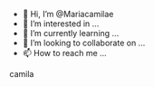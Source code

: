 - 👋 Hi, I’m @Mariacamilae
- 👀 I’m interested in ...
- 🌱 I’m currently learning ...
- 💞️ I’m looking to collaborate on ...
- 📫 How to reach me ...

<!---
Mariacamilae/Mariacamilae is a ✨ special ✨ repository because its `README.md` (this file) appears on your GitHub profile.
You can click the Preview link to take a look at your changes.
--->
camila
